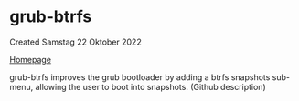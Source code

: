 # grub-btrfs
Created Samstag 22 Oktober 2022

[Homepage](https://github.com/Antynea/grub-btrfs)

grub-btrfs improves the grub bootloader by adding a btrfs snapshots sub-menu, allowing the user to boot into snapshots. (Github description)
